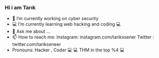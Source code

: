 ### Hi i am Tarık

- 🔭 I’m currently working on cyber security
- 💻 I’m currently learning web hacking and coding  💻
- 💬 Ask me about ...
- 📫 How to reach me: 
Instagram: instagram.com/tarikssener
Twitter  : twitter.com/tarikseneer
-  Pronouns: Hacker , Coder 💻
💻  THM in the top %4 💻
<!--
**OTSSEC/OTSSEC** is a ✨ _special_ ✨ repository because its `README.md` (this file) appears on your GitHub profile.



